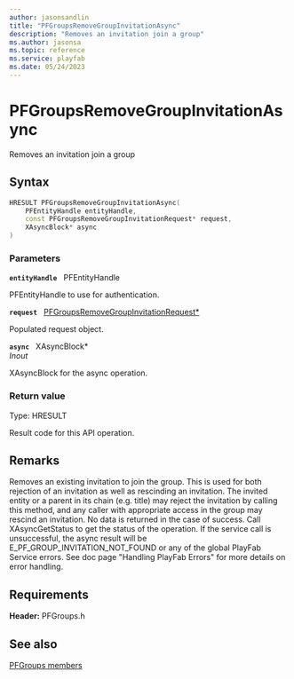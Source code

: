 ```yaml
---
author: jasonsandlin
title: "PFGroupsRemoveGroupInvitationAsync"
description: "Removes an invitation join a group"
ms.author: jasonsa
ms.topic: reference
ms.service: playfab
ms.date: 05/24/2023
---
```


# PFGroupsRemoveGroupInvitationAsync  

Removes an invitation join a group  

## Syntax  
  
```cpp
HRESULT PFGroupsRemoveGroupInvitationAsync(  
    PFEntityHandle entityHandle,  
    const PFGroupsRemoveGroupInvitationRequest* request,  
    XAsyncBlock* async  
)  
```  
  
### Parameters  
  
**`entityHandle`** &nbsp; PFEntityHandle  
  
PFEntityHandle to use for authentication.  
  
**`request`** &nbsp; [PFGroupsRemoveGroupInvitationRequest*](../../pfgroupstypes/structs/pfgroupsremovegroupinvitationrequest.md)  
  
Populated request object.  
  
**`async`** &nbsp; XAsyncBlock*  
*_Inout_*  
  
XAsyncBlock for the async operation.  
  
  
### Return value
Type: HRESULT
  
Result code for this API operation.
  
## Remarks  
  
Removes an existing invitation to join the group. This is used for both rejection of an invitation as well as rescinding an invitation. The invited entity or a parent in its chain (e.g. title) may reject the invitation by calling this method, and any caller with appropriate access in the group may rescind an invitation. No data is returned in the case of success. Call XAsyncGetStatus to get the status of the operation. If the service call is unsuccessful, the async result will be E_PF_GROUP_INVITATION_NOT_FOUND or any of the global PlayFab Service errors. See doc page "Handling PlayFab Errors" for more details on error handling.
  
## Requirements  
  
**Header:** PFGroups.h
  
## See also  
[PFGroups members](../pfgroups_members.md)  

  
  
